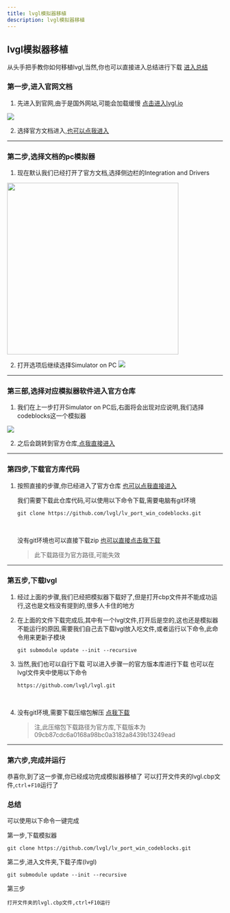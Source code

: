 ```yaml
---
title: lvgl模拟器移植
description: lvgl模拟器移植
---
```


## lvgl模拟器移植
从头手把手教你如何移植lvgl,当然,你也可以直接进入总结进行下载
[进入总结](#总结)

### 第一步,进入官网文档

1. 先进入到官网,由于是国外网站,可能会加载缓慢 
   [点击进入lvgl.io](https://lvgl.io/)
   

<img src="https://ntd-1304354671.cos.ap-chengdu.myqcloud.com/mdPicture/1710333585326.png"  />

2. 选择官方文档进入,[也可以点我进入](https://docs.lvgl.io/master/)
   
***

### 第二步,选择文档的pc模拟器

1. 现在默认我们已经打开了官方文档,选择侧边栏的Integration and Drivers

<img src="https://ntd-1304354671.cos.ap-chengdu.myqcloud.com/mdPicture/1710333993527.png"  height=400/>

2. 打开选项后继续选择Simulator on PC
   <img src="https://ntd-1304354671.cos.ap-chengdu.myqcloud.com/mdPicture/1710334170840.png"  />

***

### 第三部,选择对应模拟器软件进入官方仓库

1. 我们在上一步打开Simulator on PC后,右面将会出现对应说明,我们选择codeblocks这一个模拟器
 <img src="https://ntd-1304354671.cos.ap-chengdu.myqcloud.com/mdPicture/1710334317201.png"  />

2. 之后会跳转到官方仓库,[点我直接进入](https://github.com/lvgl/lv_port_win_codeblocks)

***

### 第四步,下载官方库代码

1. 按照直接的步骤,你已经进入了官方仓库
   [也可以点我直接进入](https://github.com/lvgl/lv_port_win_codeblocks)

   我们需要下载此仓库代码,可以使用以下命令下载,需要电脑有git环境

   ```git
   git clone https://github.com/lvgl/lv_port_win_codeblocks.git
   ```
   <br>

    没有git环境也可以直接下载zip
    [也可以直接点击我下载](https://codeload.github.com/lvgl/lv_port_win_codeblocks/zip/refs/heads/master)
    >此下载路径为官方路径,可能失效

***

### 第五步,下载lvgl

1. 经过上面的步骤,我们已经把模拟器下载好了,但是打开cbp文件并不能成功运行,这也是文档没有提到的,很多人卡住的地方

2. 在上面的文件下载完成后,其中有一个lvgl文件,打开后是空的,这也还是模拟器不能运行的原因,需要我们自己去下载lvgl放入吃文件,或者运行以下命令,此命令用来更新子模块
   ```
   git submodule update --init --recursive
   ```
3. 当然,我们也可以自行下载
   可以进入步骤一的官方版本库进行下载
   也可以在lvgl文件夹中使用以下命令
   ```
   https://github.com/lvgl/lvgl.git
   ```
<br>

4. 没有git环境,需要下载压缩包解压
   [点我下载](https://codeload.github.com/lvgl/lvgl/zip/09cb87cdc6a0168a98bc0a3182a8439b13249ead)
   >注,此压缩包下载路径为官方库,下载版本为
   09cb87cdc6a0168a98bc0a3182a8439b13249ead

***

### 第六步,完成并运行

恭喜你,到了这一步骤,你已经成功完成模拟器移植了
可以打开文件夹的lvgl.cbp文件,`ctrl`+`F10`运行了

### 总结

可以使用以下命令一键完成

第一步,下载模拟器
```git
git clone https://github.com/lvgl/lv_port_win_codeblocks.git
```

第二步,进入文件夹,下载子库(lvgl)
```git
git submodule update --init --recursive
```

第三步
```
打开文件夹的lvgl.cbp文件,ctrl+F10运行
```